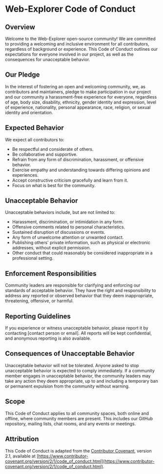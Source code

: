 # Web-Explorer Code of Conduct

## Overview

Welcome to the Web-Explorer open-source community! We are committed to providing a welcoming and inclusive environment for all contributors, regardless of background or experience. This Code of Conduct outlines our expectations for everyone involved in our project, as well as the consequences for unacceptable behavior.

## Our Pledge

In the interest of fostering an open and welcoming community, we, as contributors and maintainers, pledge to make participation in our project and our community a harassment-free experience for everyone, regardless of age, body size, disability, ethnicity, gender identity and expression, level of experience, nationality, personal appearance, race, religion, or sexual identity and orientation.

## Expected Behavior

We expect all contributors to:

- Be respectful and considerate of others.
- Be collaborative and supportive.
- Refrain from any form of discrimination, harassment, or offensive behavior.
- Exercise empathy and understanding towards differing opinions and experiences.
- Accept constructive criticism gracefully and learn from it.
- Focus on what is best for the community.

## Unacceptable Behavior

Unacceptable behaviors include, but are not limited to:

- Harassment, discrimination, or intimidation in any form.
- Offensive comments related to personal characteristics.
- Sustained disruption of discussions or events.
- Any form of unwelcome attention or unwanted contact.
- Publishing others' private information, such as physical or electronic addresses, without explicit permission.
- Other conduct that could reasonably be considered inappropriate in a professional setting.

## Enforcement Responsibilities

Community leaders are responsible for clarifying and enforcing our standards of acceptable behavior. They have the right and responsibility to address any reported or observed behavior that they deem inappropriate, threatening, offensive, or harmful.

## Reporting Guidelines

If you experience or witness unacceptable behavior, please report it by contacting [contact person or email]. All reports will be kept confidential, and anonymous reporting is also available.

## Consequences of Unacceptable Behavior

Unacceptable behavior will not be tolerated. Anyone asked to stop unacceptable behavior is expected to comply immediately. If a community member engages in unacceptable behavior, the community leaders may take any action they deem appropriate, up to and including a temporary ban or permanent expulsion from the community without warning.

## Scope

This Code of Conduct applies to all community spaces, both online and offline, where community members are present. This includes our GitHub repository, mailing lists, chat rooms, and any events or meetings.

## Attribution

This Code of Conduct is adapted from the [Contributor Covenant](https://www.contributor-covenant.org/), version 2.1, available at [https://www.contributor-covenant.org/version/2/1/code_of_conduct.html](https://www.contributor-covenant.org/version/2/1/code_of_conduct.html).
